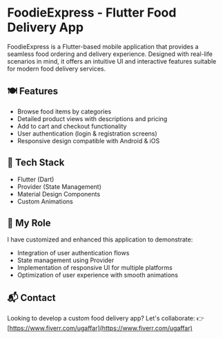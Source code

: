 # FoodieExpress - Flutter Food Delivery App

FoodieExpress is a Flutter-based mobile application that provides a seamless food ordering and delivery experience. Designed with real-life scenarios in mind, it offers an intuitive UI and interactive features suitable for modern food delivery services.

## 🍽️ Features
- Browse food items by categories
- Detailed product views with descriptions and pricing
- Add to cart and checkout functionality
- User authentication (login & registration screens)
- Responsive design compatible with Android & iOS

## 🔧 Tech Stack
- Flutter (Dart)
- Provider (State Management)
- Material Design Components
- Custom Animations

## 💼 My Role
I have customized and enhanced this application to demonstrate:
- Integration of user authentication flows
- State management using Provider
- Implementation of responsive UI for multiple platforms
- Optimization of user experience with smooth animations

## 📬 Contact
Looking to develop a custom food delivery app? Let's collaborate:
👉 [https://www.fiverr.com/ugaffar](https://www.fiverr.com/ugaffar)
